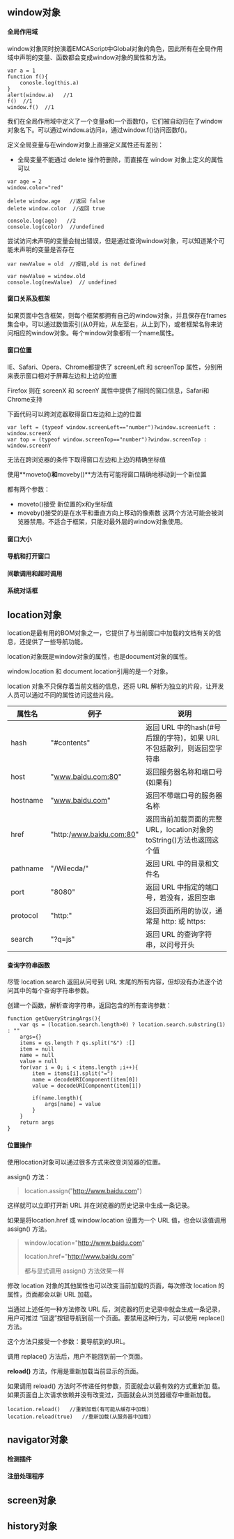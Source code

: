 ## window对象
#### 全局作用域

window对象同时扮演着EMCAScript中Global对象的角色，因此所有在全局作用域中声明的变量、函数都会变成window对象的属性和方法。 

```
var a = 1
function f(){
    conosle.log(this.a)
}
alert(window.a)   //1
f()  //1
window.f()  //1 
```
我们在全局作用域中定义了一个变量a和一个函数f()，它们被自动归在了window对象名下。可以通过window.a访问a，通过window.f()访问函数f()。

定义全局变量与在window对象上直接定义属性还有差别：
- 全局变量不能通过 delete 操作符删除，而直接在 window 对象上定义的属性可以
```
var age = 2
window.color="red"

delete window.age   //返回 false
delete window.color  //返回 true

console.log(age)   //2
console.log(color)  //undefined
```

尝试访问未声明的变量会抛出错误，但是通过查询window对象，可以知道某个可能未声明的变量是否存在

```
var newValue = old  //报错,old is not defined
  
var newValue = window.old
console.log(newValue)  // undefined
```

#### 窗口关系及框架

如果页面中包含框架，则每个框架都拥有自己的window对象，并且保存在frames集合中。可以通过数值索引(从0开始，从左至右，从上到下)，或者框架名称来访问相应的window对象。每个window对象都有一个name属性。

#### 窗口位置

IE、Safari、Opera、Chrome都提供了 screenLeft 和 screenTop 属性，分别用来表示窗口相对于屏幕左边和上边的位置

Firefox 则在 screenX 和 screenY 属性中提供了相同的窗口信息，Safari和Chrome支持

下面代码可以跨浏览器取得窗口左边和上边的位置
```
var left = (typeof window.screenLeft=="number")?window.screenLeft : window.screenX
var top = (typeof window.screenTop=="number")?window.screenTop : window.screenY
```
无法在跨浏览器的条件下取得窗口左边和上边的精确坐标值

使用**moveto()**和**moveby()**方法有可能将窗口精确地移动到一个新位置

都有两个参数：
- moveto()接受 新位置的x和y坐标值
- moveby()接受的是在水平和垂直方向上移动的像素数
这两个方法可能会被浏览器禁用。不适合于框架，只能对最外层的window对象使用。

#### 窗口大小

#### 导航和打开窗口

#### 间歇调用和超时调用

#### 系统对话框

## location对象
location是最有用的BOM对象之一，它提供了与当前窗口中加载的文档有关的信息，还提供了一些导航功能。

location对象既是window对象的属性，也是document对象的属性。

window.location 和 document.location引用的是一个对象。

location 对象不只保存着当前文档的信息，还将 URL 解析为独立的片段，让开发人员可以通过不同的属性访问这些片段。


属性名 | 例子 | 说明
---|---|---
hash | "#contents" | 返回 URL 中的hash(#号后跟的字符)，如果 URL 不包括散列，则返回空字符串
host | "www.baidu.com:80" | 返回服务器名称和端口号(如果有)
hostname | "www.baidu.com" | 返回不带端口号的服务器名称
href | "http:/www.baidu.com:80" | 返回当前加载页面的完整 URL，location对象的 toString()方法也返回这个值
pathname | "/Wilecda/" | 返回 URL 中的目录和文件名
port | "8080" | 返回 URL 中指定的端口号，若没有，返回空串
protocol | "http:" | 返回页面所用的协议，通常是 http: 或 https:
search | "?q=js" | 返回 URL 的查询字符串，以问号开头


#### 查询字符串函数

尽管 location.search 返回从问号到 URL 末尾的所有内容，但却没有办法逐个访问其中的每个查询字符串参数。

创建一个函数，解析查询字符串，返回包含的所有查询参数：
```
function getQueryStringArgs(){
    var qs = (location.search.length>0) ? location.search.substring(1) : ""
    args={}
    items = qs.length ? qs.split("&") :[]
    item = null
    name = null
    value = null
    for(var i = 0; i < items.length ;i++){
        item = items[i].split("=")
        name = decodeURIComponent(item[0])
        value = decodeURIComponent(item[1])

        if(name.length){
            args[name] = value
        }
    }
    return args
}
```
#### 位置操作

使用location对象可以通过很多方式来改变浏览器的位置。

assign() 方法：
> location.assign("http://www.baidu.com")

这样就可以立即打开新 URL 并在浏览器的历史记录中生成一条记录。

如果是将location.href 或 window.location 设置为一个 URL 值，也会以该值调用 assign() 方法。

> window.location="http://www.baidu.com"
>
> location.href="http://www.baidu.com"
>
> 都与显式调用 assign() 方法效果一样

修改 location 对象的其他属性也可以改变当前加载的页面，每次修改 location 的属性，页面都会以新 URL 加载。

当通过上述任何一种方法修改 URL 后，浏览器的历史记录中就会生成一条记录，用户可推过 “回退”按钮导航到前一个页面。要禁用这种行为，可以使用 replace()方法。

这个方法只接受一个参数：要导航到的URL。

调用 replace() 方法后，用户不能回到前一个页面。


**reload()** 方法，作用是重新加载当前显示的页面。

如果调用 reload() 方法时不传递任何参数，页面就会以最有效的方式重新加
载。如果页面自上次请求依赖并没有改变过，页面就会从浏览器缓存中重新加载。
```
location.reload()   //重新加载(有可能从缓存中加载)
location.reload(true)   //重新加载(从服务器中加载)
```

## navigator对象

#### 检测插件

#### 注册处理程序

## screen对象

## history对象

